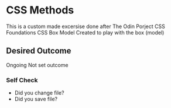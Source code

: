 # CSS Methods

This is a custom made excersise done after The Odin Porject CSS Foundations CSS Box Model
Created to play with the box (model)

## Desired Outcome
Ongoing
Not set outcome
<!-- ![desired outcome](./desired-outcome.png) -->

### Self Check

- Did you change file?
- Did you save file? 
